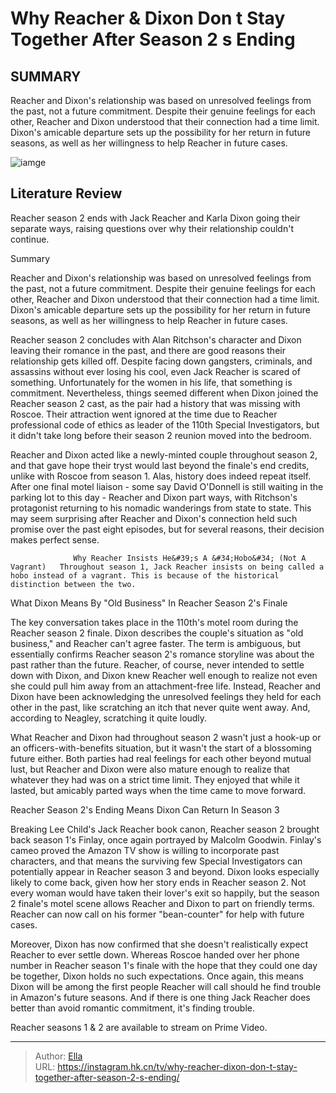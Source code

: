 # Why Reacher &amp; Dixon Don t Stay Together After Season 2 s Ending


## SUMMARY 



  Reacher and Dixon&#39;s relationship was based on unresolved feelings from the past, not a future commitment.   Despite their genuine feelings for each other, Reacher and Dixon understood that their connection had a time limit.   Dixon&#39;s amicable departure sets up the possibility for her return in future seasons, as well as her willingness to help Reacher in future cases.  

![iamge](https://static1.srcdn.com/wordpress/wp-content/uploads/2024/01/serinda-swan-as-dixon-and-alan-ritchson-as-reacher.jpg)

## Literature Review

Reacher season 2 ends with Jack Reacher and Karla Dixon going their separate ways, raising questions over why their relationship couldn&#39;t continue.





Summary

  Reacher and Dixon&#39;s relationship was based on unresolved feelings from the past, not a future commitment.   Despite their genuine feelings for each other, Reacher and Dixon understood that their connection had a time limit.   Dixon&#39;s amicable departure sets up the possibility for her return in future seasons, as well as her willingness to help Reacher in future cases.  







Reacher season 2 concludes with Alan Ritchson&#39;s character and Dixon leaving their romance in the past, and there are good reasons their relationship gets killed off. Despite facing down gangsters, criminals, and assassins without ever losing his cool, even Jack Reacher is scared of something. Unfortunately for the women in his life, that something is commitment. Nevertheless, things seemed different when Dixon joined the Reacher season 2 cast, as the pair had a history that was missing with Roscoe. Their attraction went ignored at the time due to Reacher professional code of ethics as leader of the 110th Special Investigators, but it didn&#39;t take long before their season 2 reunion moved into the bedroom.

Reacher and Dixon acted like a newly-minted couple throughout season 2, and that gave hope their tryst would last beyond the finale&#39;s end credits, unlike with Roscoe from season 1. Alas, history does indeed repeat itself. After one final motel liaison - some say David O&#39;Donnell is still waiting in the parking lot to this day - Reacher and Dixon part ways, with Ritchson&#39;s protagonist returning to his nomadic wanderings from state to state. This may seem surprising after Reacher and Dixon&#39;s connection held such promise over the past eight episodes, but for several reasons, their decision makes perfect sense.




                  Why Reacher Insists He&#39;s A &#34;Hobo&#34; (Not A Vagrant)   Throughout season 1, Jack Reacher insists on being called a hobo instead of a vagrant. This is because of the historical distinction between the two.   


 What Dixon Means By &#34;Old Business&#34; In Reacher Season 2&#39;s Finale 
          

The key conversation takes place in the 110th&#39;s motel room during the Reacher season 2 finale. Dixon describes the couple&#39;s situation as &#34;old business,&#34; and Reacher can&#39;t agree faster. The term is ambiguous, but essentially confirms Reacher season 2&#39;s romance storyline was about the past rather than the future. Reacher, of course, never intended to settle down with Dixon, and Dixon knew Reacher well enough to realize not even she could pull him away from an attachment-free life. Instead, Reacher and Dixon have been acknowledging the unresolved feelings they held for each other in the past, like scratching an itch that never quite went away. And, according to Neagley, scratching it quite loudly.




What Reacher and Dixon had throughout season 2 wasn&#39;t just a hook-up or an officers-with-benefits situation, but it wasn&#39;t the start of a blossoming future either. Both parties had real feelings for each other beyond mutual lust, but Reacher and Dixon were also mature enough to realize that whatever they had was on a strict time limit. They enjoyed that while it lasted, but amicably parted ways when the time came to move forward.



 Reacher Season 2&#39;s Ending Means Dixon Can Return In Season 3 
          

Breaking Lee Child&#39;s Jack Reacher book canon, Reacher season 2 brought back season 1&#39;s Finlay, once again portrayed by Malcolm Goodwin. Finlay&#39;s cameo proved the Amazon TV show is willing to incorporate past characters, and that means the surviving few Special Investigators can potentially appear in Reacher season 3 and beyond. Dixon looks especially likely to come back, given how her story ends in Reacher season 2. Not every woman would have taken their lover&#39;s exit so happily, but the season 2 finale&#39;s motel scene allows Reacher and Dixon to part on friendly terms. Reacher can now call on his former &#34;bean-counter&#34; for help with future cases.




Moreover, Dixon has now confirmed that she doesn&#39;t realistically expect Reacher to ever settle down. Whereas Roscoe handed over her phone number in Reacher season 1&#39;s finale with the hope that they could one day be together, Dixon holds no such expectations. Once again, this means Dixon will be among the first people Reacher will call should he find trouble in Amazon&#39;s future seasons. And if there is one thing Jack Reacher does better than avoid romantic commitment, it&#39;s finding trouble.



Reacher seasons 1 &amp; 2 are available to stream on Prime Video.





---

> Author: [Ella](https://instagram.hk.cn/)  
> URL: https://instagram.hk.cn/tv/why-reacher-dixon-don-t-stay-together-after-season-2-s-ending/  

